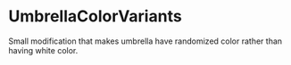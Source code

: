 # UmbrellaColorVariants
Small modification that makes umbrella have randomized color rather than having white color.
